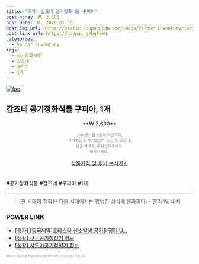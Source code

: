 ```yaml
--- 
title: "특가! 갑조네 공기정화식물 구피아" 
post_money: ₩. 2,600 
post_date: dt. 2020.01.30 
post_img_url: https://static.coupangcdn.com/image/vendor_inventory/images/2018/07/09/16/2/56cf5faf-ef5b-460a-8398-e927286f7159.jpg 
post_link_url: https://coupa.ng/bnFmkN 
categories: 
  - vendor_inventory 
tags: 
  - 공기정화식물 
  - 갑조네 
  - 구피아 
  - 1개 
--- 
```

[![foo](https://static.coupangcdn.com/image/vendor_inventory/images/2018/07/09/16/2/56cf5faf-ef5b-460a-8398-e927286f7159.jpg)](https://coupa.ng/bnFmkN) 

## 갑조네 공기정화식물 구피아, 1개 
<p style="text-align: center;">**₩ 2,600**</p> 
<p style="text-align: center;"><span style="color: #898c8f; font-family: Georgia,Times,serif; font-size: 0.75em;">2020년01월30일에 작성되어, <br>가격변동 및 추가할인이 있을 수 있으니,<br> 상품 가격을 꼭!확인해주세요.<br>행복하세요~</span> 
</p>	 
<div markdown="0" style="text-align: center;"><a href="https://coupa.ng/bnFmkN" class="btn btn--success">상품가격 및 후기 보러가기</a></div> 
<br><br> 
  #공기정화식물 #갑조네 #구피아 #1개 
<hr> 

> 한 시대의 철학은 다음 시대에서는 평범한 상식에 불과하다. - 헨리 W. 비치 


### POWER LINK

* <a href="https://blog.naver.com/an0733/221790629819" target="_blank">[특가] [동국제약]포레스타 산소발생 공기청정기 U...</a>
* <a href="https://blog.naver.com/fash111/221768722898" target="_blank"> [생활] 쿠쿠공기청정기 정보 </a>
* <a href="https://blog.naver.com/santokki14/221773998816" target="_blank"> [생활] 샤오미공기청정기 정보 </a>

<span style="color: #898c8f; font-family: Georgia,Times,serif; font-size: 0.55em;">파트너스활동으로 작성자에게 일정액의 커미션이 제공될수 있습니다.</span> 
